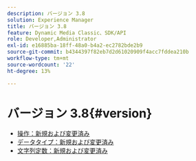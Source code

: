 ```yaml
---
description: バージョン 3.8
solution: Experience Manager
title: バージョン 3.8
feature: Dynamic Media Classic、SDK/API
role: Developer,Administrator
exl-id: e16885ba-18ff-48a0-b4a2-ec2782bde2b9
source-git-commit: b4344397f82eb7d2d61020909f4acc7fddea210b
workflow-type: tm+mt
source-wordcount: '22'
ht-degree: 13%

---
```


# バージョン 3.8{#version}

* [操作：新規および変更済み](r-3-8-operations.md)
* [データタイプ：新規および変更済み](r-3-8-types.md)
* [文字列定数：新規および変更済み](r-3-8-string-constants.md)
